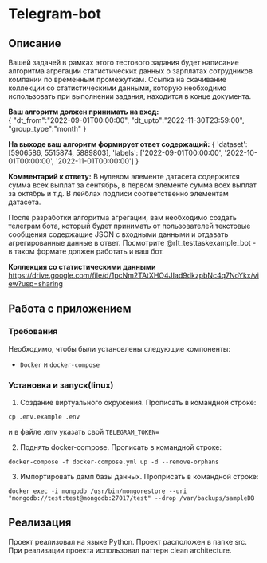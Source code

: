 
# Telegram-bot  
## Описание  
  
Вашей задачей в рамках этого тестового задания будет написание алгоритма агрегации статистических данных о зарплатах сотрудников компании по временным промежуткам. Ссылка на скачивание коллекции со статистическими данными, которую необходимо использовать при выполнении задания, находится в конце документа.  
  
**Ваш алгоритм должен принимать на вход:**  
	{
	"dt_from":"2022-09-01T00:00:00",
	"dt_upto":"2022-11-30T23:59:00",
	"group_type":"month"
	}
	
  **На выходе ваш алгоритм формирует ответ содержащий:**
	{
	'dataset': [5906586, 5515874, 5889803],
	 'labels': ['2022-09-01T00:00:00', '2022-10-01T00:00:00', '2022-11-01T00:00:00']
	 }

**Комментарий к ответу:**
В нулевом элементе датасета содержится сумма всех выплат за сентябрь, в первом
элементе сумма всех выплат за октябрь и т.д. В лейблах подписи соответственно
элементам датасета.

После разработки алгоритма агрегации, вам необходимо создать телеграм бота, который будет принимать от пользователей текстовые сообщения содержащие JSON с входными данными и отдавать агрегированные данные в ответ. Посмотрите @rlt_testtaskexample_bot - в таком формате должен работать и ваш бот.

**Коллекция со статистическими данными**
https://drive.google.com/file/d/1pcNm2TAtXHO4JIad9dkzpbNc4q7NoYkx/view?usp=sharing

## Работа с приложением  
  
### Требования  
  
Необходимо, чтобы были установлены следующие компоненты:  
  
- `Docker` и `docker-compose`   
  
### Установка и запуск(linux)  
1. Создание виртуального окружения. Прописать в командной строке:

`cp .env.example .env` 

и в файле .env указать свой `TELEGRAM_TOKEN=` 

2. Поднять docker-compose.  Прописать в командной строке:

`docker-compose -f docker-compose.yml up -d --remove-orphans`

3. Импортировать дамп базы данных. Проприсать в командной строке:

`docker exec -i mongodb /usr/bin/mongorestore --uri "mongodb://test:test@mongodb:27017/test" --drop /var/backups/sampleDB`
  
## Реализация
Проект реализовал на языке Python. Проект расположен в папке src. 
При реализации проекта использовал паттерн clean architecture.

